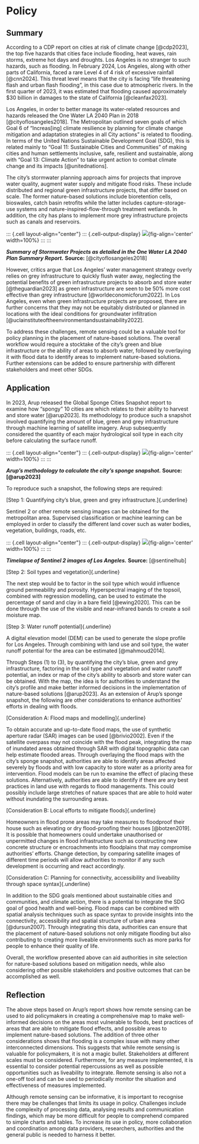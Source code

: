 # Policy

## Summary

According to a CDP report on cities at risk of climate change [@cdp2023], the top five hazards that cities face include flooding, heat waves, rain storms, extreme hot days and droughts. Los Angeles is no stranger to such hazards, such as flooding. In February 2024, Los Angeles, along with other parts of California, faced a rare Level 4 of 4 risk of excessive rainfall [@cnn2024]. This threat level means that the city is facing “life threatening flash and urban flash flooding”, in this case due to atmospheric rivers. In the first quarter of 2023, it was estimated that flooding caused approximately \$30 billion in damages to the state of California [@cleanfax2023].

Los Angeles, in order to better manage its water-related resources and hazards released the One Water LA 2040 Plan in 2018 [@cityoflosangeles2018]. The Metropolitan outlined seven goals of which Goal 6 of “Increas\[ing\] climate resilience by planning for climate change mitigation and adaptation strategies in all City actions” is related to flooding. In terms of the United Nations Sustainable Development Goal (SDG), this is related mainly to “Goal 11: Sustainable Cities and Communities” of making cities and human settlements inclusive, safe, resilient and sustainable, along with “Goal 13: Climate Action” to take urgent action to combat climate change and its impacts [@unitednations].

The city’s stormwater planning approach aims for projects that improve water quality, augment water supply and mitigate flood risks. These include distributed and regional green infrastructure projects, that differ based on scale. The former nature-based solutions include bioretention cells, bioswales, catch basin retrofits while the latter includes capture-storage-use systems and nature-inspired-flow-through treatment wetlands. In addition, the city has plans to implement more grey infrastructure projects such as canals and reservoirs.


::: {.cell layout-align="center"}
::: {.cell-output-display}
![](W4Image/LAStormwaterProjects.png){fig-align='center' width=100%}
:::
:::


***Summary of Stormwater Projects as detailed in the One Water LA 2040 Plan Summary Report.*** **Source:** [@cityoflosangeles2018]

However, critics argue that Los Angeles’ water management strategy overly relies on grey infrastructure to quickly flush water away, neglecting the potential benefits of green infrastructure projects to absorb and store water [@theguardian2023] as green infrastructure are seen to be 50% more cost effective than grey infrastructure [@worldeconomicforum2022]. In Los Angeles, even when green infrastructure projects are proposed, there are further concerns that they may not be equitably distributed or planned in locations with the ideal conditions for groundwater infiltration [@uclainstituteoftheenvironmentandsustainability2022].

To address these challenges, remote sensing could be a valuable tool for policy planning in the placement of nature-based solutions. The overall workflow would require a stocktake of the city’s green and blue infrastructure or the ability of areas to absorb water, followed by overlaying it with flood data to identify areas to implement nature-based solutions. Further extensions can be added to ensure partnership with different stakeholders and meet other SDGs.

## Application

In 2023, Arup released the Global Sponge Cities Snapshot report to examine how “spongy” 10 cities are which relates to their ability to harvest and store water [@arup2023]. Its methodology to produce such a snapshot involved quantifying the amount of blue, green and grey infrastructure through machine learning of satellite imagery. Arup subsequently considered the quantity of each major hydrological soil type in each city before calculating the surface runoff.


::: {.cell layout-align="center"}
::: {.cell-output-display}
![](W4Image/ArupSponge.png){fig-align='center' width=100%}
:::
:::


***Arup’s methodology to calculate the city’s sponge snapshot.*** **Source: [@arup2023]**

To reproduce such a snapshot, the following steps are required:

[Step 1: Quantifying city’s blue, green and grey infrastructure.]{.underline}

Sentinel 2 or other remote sensing images can be obtained for the metropolitan area. Supervised classification or machine learning can be employed in order to classify the different land cover such as water bodies, vegetation, buildings, roads, etc.


::: {.cell layout-align="center"}
::: {.cell-output-display}
![](W4Image/LATimelapseSentinel2.gif){fig-align='center' width=100%}
:::
:::


***Timelapse of Sentinel 2 images of Los Angeles.*** **Source:** [@sentinelhub]

[Step 2: Soil types and vegetation]{.underline}

The next step would be to factor in the soil type which would influence ground permeability and porosity. Hyperspectral imaging of the topsoil, combined with regression modelling, can be used to estimate the percentage of sand and clay in a bare field [@ewing2020]. This can be done through the use of the visible and near-infrared bands to create a soil moisture map.

[Step 3: Water runoff potential]{.underline}

A digital elevation model (DEM) can be used to generate the slope profile for Los Angeles. Through combining with land use and soil type, the water runoff potential for the area can be estimated [@mahmoud2014].

Through Steps (1) to (3), by quantifying the city’s blue, green and grey infrastructure, factoring in the soil type and vegetation and water runoff potential, an index or map of the city’s ability to absorb and store water can be obtained. With the map, the idea is for authorities to understand the city’s profile and make better informed decisions in the implementation of nature-based solutions [@arup2023]. As an extension of Arup’s sponge snapshot, the following are other considerations to enhance authorities’ efforts in dealing with floods.

[Consideration A: Flood maps and modelling]{.underline}

To obtain accurate and up-to-date flood maps, the use of synthetic aperture radar (SAR) images can be used [@brivio2002]. Even if the satellite overpass may not coincide with the flood peak, integrating the map of inundated areas obtained through SAR with digital topographic data can help estimate flooded areas. Through overlaying the flood maps with the city’s sponge snapshot, authorities are able to identify areas affected severely by floods and with low capacity to store water as a priority area for intervention. Flood models can be run to examine the effect of placing these solutions. Alternatively, authorities are able to identify if there are any best practices in land use with regards to flood managements. This could possibly include large stretches of nature spaces that are able to hold water without inundating the surrounding areas.

[Consideration B: Local efforts to mitigate floods]{.underline}

Homeowners in flood prone areas may take measures to floodproof their house such as elevating or dry flood-proofing their houses [@botzen2019]. It is possible that homeowners could undertake unauthorised or unpermitted changes in flood infrastructure such as constructing new concrete structure or encroachments into floodplains that may compromise authorities’ efforts. Change detection, by comparing satellite images of different time periods will allow authorities to monitor if any such development is occurring and react accordingly.

[Consideration C: Planning for connectivity, accessibility and liveability through space syntax]{.underline}

In addition to the SDG goals mentioned about sustainable cities and communities, and climate action, there is a potential to integrate the SDG goal of good health and well-being. Flood maps can be combined with spatial analysis techniques such as space syntax to provide insights into the connectivity, accessibility and spatial structure of urban area [@dursun2007]. Through integrating this data, authorities can ensure that the placement of nature-based solutions not only mitigate flooding but also contributing to creating more liveable environments such as more parks for people to enhance their quality of life.

Overall, the workflow presented above can aid authorities in site selection for nature-based solutions based on mitigation needs, while also considering other possible stakeholders and positive outcomes that can be accomplished as well.

## Reflection

The above steps based on Arup’s report shows how remote sensing can be used to aid policymakers in creating a comprehensive map to make well-informed decisions on the areas most vulnerable to floods, best practices of areas that are able to mitigate flood effects, and possible areas to implement nature-based solutions. The addition of three other considerations shows that flooding is a complex issue with many other interconnected dimensions. This suggests that while remote sensing is valuable for policymakers, it is not a magic bullet. Stakeholders at different scales must be considered. Furthermore, for any measure implemented, it is essential to consider potential repercussions as well as possible opportunities such as liveability to integrate. Remote sensing is also not a one-off tool and can be used to periodically monitor the situation and effectiveness of measures implemented.

Although remote sensing can be informative, it is important to recognise there may be challenges that limits its usage in policy. Challenges include the complexity of processing data, analysing results and communication findings, which may be more difficult for people to comprehend compared to simple charts and tables. To increase its use in policy, more collaboration and coordination among data providers, researchers, authorities and the general public is needed to harness it better.

